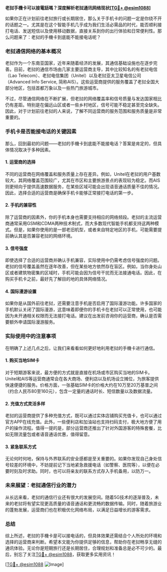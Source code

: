 **老挝手機卡可以接電話嗎？深度解析老挝通讯网络现状[[TG💪+ @esim1088](https://t.me/s/esim1088)]**

如果你正在计划前往老挝旅行或长期居住，那么关于手机卡的问题一定是你绕不开的话题之一。尤其是在这个智能手机几乎成为我们生活必需品的时代，能否顺利接打电话、发送短信以及使用移动数据，直接关系到你的出行体验和日常便利性。那么问题来了：老挝的手機卡到底能不能接电话呢？

### 老挝通信网络的基本概况

老挝作为一个东南亚国家，近年来随着经济的发展，其通信基础设施也在逐步完善。目前，老挝的通信市场由几家主要运营商主导，其中比较知名的有老挝电信（Lao Telecom）、老挝电信集团（Unitel）以及老挝亚太卫星电信公司（Advanced Info Service, 简称AIS）。这些运营商提供的服务覆盖了老挝全国大部分地区，包括首都万象以及一些热门旅游城市。

不过，尽管通信网络在不断扩展，但老挝的网络覆盖率和信号质量与发达国家相比仍有差距。特别是在偏远山区或者一些乡村地区，信号可能不稳定甚至完全缺失。因此，对于计划前往老挝的人来说，了解不同运营商的服务范围和服务质量是非常重要的。

### 手机卡是否能接电话的关键因素

那么，回到最初的问题——老挝的手機卡到底能不能接电话？答案是肯定的，但具体情况取决于多种因素。

#### 1. **运营商的选择**
不同的运营商在网络覆盖和服务质量上存在差异。例如，Unitel在老挝的用户基数较大，其网络覆盖范围较广，尤其在市区和主要旅游景点的表现较为稳定。而AIS则更倾向于提供高速数据服务，在某些区域可能会出现语音通话质量不佳的情况。因此，选择合适的运营商是确保手机卡能够正常接打电话的第一步。

#### 2. **手机的兼容性**
除了运营商的因素外，你的手机本身也需要支持相应的网络频段。老挝的主流运营商通常采用GSM和CDMA两种技术制式，而大多数现代智能手机都支持这两种模式。但是，如果你使用的是一部老旧机型，或者来自特定地区的手机，可能需要提前确认其是否兼容老挝的网络环境。

#### 3. **信号强度**
即使选择了合适的运营商并确认手机兼容，实际使用中仍需考虑信号强度的问题。老挝的信号覆盖虽然在逐年改善，但在某些地方依然存在盲区。例如，当你身处山区或者建筑物密集的区域时，手机可能会因为信号干扰而无法接通电话。因此，在购买手机卡之前，最好先了解目的地的具体网络情况。

#### 4. **国际漫游设置**
如果你是从国外前往老挝，还需要注意手机是否启用了国际漫游功能。许多国家的手机默认关闭了国际漫游，这意味着即便你的手机卡在老挝可以正常使用，也可能因为未开通相关权限而无法接打电话。建议在出发前咨询你的运营商，确认是否需要额外申请国际漫游服务。

### 实际使用中的注意事项

在明确了上述几点之后，让我们来看看如何更好地利用老挝的手機卡进行通信。

#### 1. **购买当地SIM卡**
对于短期游客来说，最方便的方式就是直接在机场或市区购买当地的SIM卡。Unitel和AIS等运营商通常会在各大商场、便利店以及机场设立摊位，为旅客提供快速便捷的服务。价格方面，一张基础SIM卡的价格大约在10万至20万基普之间（约合人民币80至160元），包含一定量的通话时长、短信数量以及数据流量。

#### 2. **充值方式灵活多样**
老挝的运营商提供了多种充值方式，既可以通过实体店铺购买充值卡，也可以通过官方APP在线充值。此外，一些便利店和加油站也支持扫码支付，极大地方便了用户的操作流程。值得一提的是，部分运营商还推出了针对外国游客的特殊套餐，比如无限流量包或者语音通话优惠，值得留意。

#### 3. **紧急联系方式**
无论何时何地，保持与外界联系的安全感都是至关重要的。如果你发现自己身处信号较差的环境中，不妨提前记下当地紧急救援电话（如警察、医院等），以便在必要时刻及时求助。同时，也可以将亲友的联系方式存入手机备用，以防万一。

### 未来展望：老挝通信行业的潜力

从长远来看，老挝的通信行业还有很大的发展空间。随着5G技术的逐渐普及，未来的老挝将有望实现更高质量的语音通话和更流畅的数据传输。同时，随着旅游业的蓬勃发展，运营商们也在积极优化网络布局，以满足日益增长的游客需求。

### 总结

综上所述，老挝的手機卡是可以接电话的，但具体效果还需结合个人所处的环境和选择的运营商来判断。希望本文能为你提供足够的信息，帮助你在老挝畅享无缝的通讯体验。无论你是短期旅行还是长期居住，合理规划和准备总是必不可少的。最后，别忘了关注[TG💪+ @esim1088](https://t.me/s/esim1088)，获取更多实用资讯！

[[TG💪+ @esim1088](https://t.me/s/esim1088) ![Image](https://i.postimg.cc/4NQfJmqS/Snipaste-2025-05-13-00-14-12.png)]
